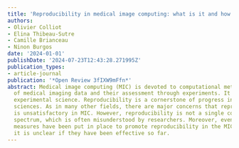 ```yaml
---
title: 'Reproducibility in medical image computing: what is it and how is it assessed?'
authors:
- Olivier Colliot
- Elina Thibeau-Sutre
- Camille Brianceau
- Ninon Burgos
date: '2024-01-01'
publishDate: '2024-07-23T12:43:28.271995Z'
publication_types:
- article-journal
publication: '*Open Review 3fIXW9mFfn*'
abstract: Medical image computing (MIC) is devoted to computational methods for analysis
  of medical imaging data and their assessment through experiments. It is thus an
  experimental science. Reproducibility is a cornerstone of progress in all experimental
  sciences. As in many other fields, there are major concerns that reproducibility
  is unsatisfactory in MIC. However, reproducibility is not a single concept but a
  spectrum, which is often misunderstood by researchers. Moreover, even though some
  measures have been put in place to promote reproducibility in the MIC community,
  it is unclear if they have been effective so far.
---
```

